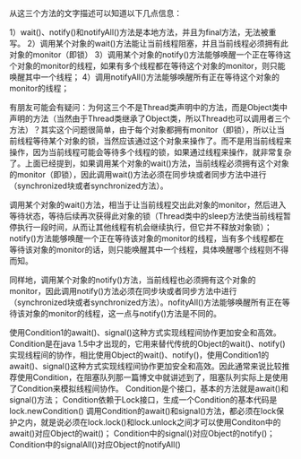 从这三个方法的文字描述可以知道以下几点信息：

1）wait()、notify()和notifyAll()方法是本地方法，并且为final方法，无法被重写。
2）调用某个对象的wait()方法能让当前线程阻塞，并且当前线程必须拥有此对象的monitor（即锁）
3）调用某个对象的notify()方法能够唤醒一个正在等待这个对象的monitor的线程，如果有多个线程都在等待这个对象的monitor，则只能唤醒其中一个线程；
4）调用notifyAll()方法能够唤醒所有正在等待这个对象的monitor的线程；

有朋友可能会有疑问：为何这三个不是Thread类声明中的方法，而是Object类中声明的方法（当然由于Thread类继承了Object类，所以Thread也可以调用者三个方法）？其实这个问题很简单，由于每个对象都拥有monitor（即锁），所以让当前线程等待某个对象的锁，当然应该通过这个对象来操作了。而不是用当前线程来操作，因为当前线程可能会等待多个线程的锁，如果通过线程来操作，就非常复杂了。上面已经提到，如果调用某个对象的wait()方法，当前线程必须拥有这个对象的monitor（即锁），因此调用wait()方法必须在同步块或者同步方法中进行（synchronized块或者synchronized方法）。

调用某个对象的wait()方法，相当于让当前线程交出此对象的monitor，然后进入等待状态，等待后续再次获得此对象的锁（Thread类中的sleep方法使当前线程暂停执行一段时间，从而让其他线程有机会继续执行，但它并不释放对象锁）；notify()方法能够唤醒一个正在等待该对象的monitor的线程，当有多个线程都在等待该对象的monitor的话，则只能唤醒其中一个线程，具体唤醒哪个线程则不得而知。

同样地，调用某个对象的notify()方法，当前线程也必须拥有这个对象的monitor，因此调用notify()方法必须在同步块或者同步方法中进行（synchronized块或者synchronized方法）。nofityAll()方法能够唤醒所有正在等待该对象的monitor的线程，这一点与notify()方法是不同的。

使用Condition1的await()、signal()这种方式实现线程间协作更加安全和高效。 
Condition是在java 1.5中才出现的，它用来替代传统的Object的wait()、notify()实现线程间的协作，相比使用Object的wait()、notify()，使用Condition1的await()、signal()这种方式实现线程间协作更加安全和高效。因此通常来说比较推荐使用Condition，在阻塞队列那一篇博文中就讲述到了，阻塞队列实际上是使用了Condition来模拟线程间协作。
Condition是个接口，基本的方法就是await()和signal()方法；
Condition依赖于Lock接口，生成一个Condition的基本代码是lock.newCondition()
调用Condition的await()和signal()方法，都必须在lock保护之内，就是说必须在lock.lock()和lock.unlock之间才可以使用Conditon中的await()对应Object的wait()； Condition中的signal()对应Object的notify()； Condition中的signalAll()对应Object的notifyAll()
